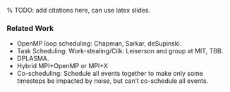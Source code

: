 
% TODO: add citations here, can use latex slides. 

### Related Work 

- OpenMP loop scheduling: Chapman, Sarkar, deSupinski.
- Task Scheduling: Work-stealing/Cilk: Leiserson and group at MIT, TBB. 
- DPLASMA.
- Hybrid MPI+OpenMP or MPI+X	
- Co-scheduling: Schedule all events together to make only some timesteps be impacted by noise, but can’t co-schedule all events.
